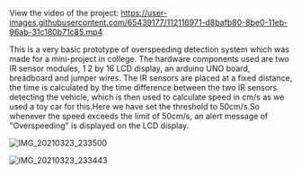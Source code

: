 View the video of the project:
https://user-images.githubusercontent.com/65439177/112116971-d8bafb80-8be0-11eb-96ab-31c180b71c85.mp4

This is a very basic prototype of overspeeding detection system which was made for a mini-project in college. The hardware components used are two IR sensor modules, 1 2 by 16 LCD display, an arduino UNO board, breadboard and jumper wires. The IR sensors are placed at a fixed distance, the time is calculated by the time difference between the two IR sensors detecting the vehicle, which is then used to calculate speed in cm/s as we used a toy car for this.Here we have set the threshold to 50cm/s.So whenever the speed exceeds the limit of 50cm/s, an alert message of "Overspeeding" is displayed on the LCD display.



![IMG_20210323_233500](https://user-images.githubusercontent.com/65439177/112196220-d2547000-8c30-11eb-9dd4-285e0e91acfb.jpg)



![IMG_20210323_233443](https://user-images.githubusercontent.com/65439177/112196262-dc766e80-8c30-11eb-8765-45f083326570.jpg)

